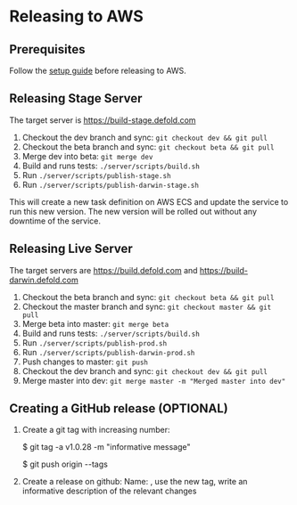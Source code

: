 # Releasing to AWS

## Prerequisites
Follow the [setup guide](/README_SETUP_RELEASE.md) before releasing to AWS.

## Releasing Stage Server
The target server is https://build-stage.defold.com

  1. Checkout the dev branch and sync: `git checkout dev && git pull`
  2. Checkout the beta branch and sync: `git checkout beta && git pull`
  3. Merge dev into beta: `git merge dev`
  4. Build and runs tests: `./server/scripts/build.sh`
  5. Run `./server/scripts/publish-stage.sh`
  6. Run `./server/scripts/publish-darwin-stage.sh`

This will create a new task definition on AWS ECS and update the service to run this new version. The new
version will be rolled out without any downtime of the service.


## Releasing Live Server
The target servers are https://build.defold.com and https://build-darwin.defold.com

  1. Checkout the beta branch and sync: `git checkout beta && git pull`
  2. Checkout the master branch and sync: `git checkout master && git pull`
  3. Merge beta into master: `git merge beta`
  4. Build and runs tests: `./server/scripts/build.sh`
  5. Run `./server/scripts/publish-prod.sh`
  6. Run `./server/scripts/publish-darwin-prod.sh`
  7. Push changes to master: `git push`
  8. Checkout the dev branch and sync: `git checkout dev && git pull` 
  9. Merge master into dev: `git merge master -m "Merged master into dev"`


## Creating a GitHub release (OPTIONAL)
  1. Create a git tag with increasing number:

      $ git tag -a v1.0.28 -m "informative message"

      $ git push origin --tags
  2. Create a release on github: Name: <date>, use the new tag, write an informative description of the relevant changes
